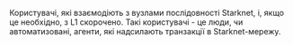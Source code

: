 Користувачі, які взаємодіють з вузлами послідовності Starknet, і, якщо це необхідно, з L1 скорочено. Такі користувачі - це люди, чи автоматизовані, агенти, які надсилають транзакції в Starknet-мережу.